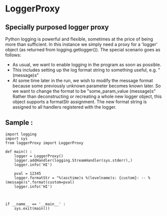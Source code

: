 # LoggerProxy

## Specially purposed logger proxy

Python logging is powerful and flexible, sometimes at the price of being more than sufficient. In this instance we simply need a proxy for a  'logger' object (as returned from logging.getlogger()). The special scenario goes as follows:
* As usual, we want to enable logging in the program as soon as possible.
* This includes setting up the log format string to something useful, e.g. "(message)s"
* At some time later in the run, we wish to modify the message format because some previously unknown parameter becomes known later. So we want to change the format to be "some_param_value (message)s"
Rather than deconstructing or recreating a whole new logger object, this object supports a formatStr assignment. The new format string is assigned to all handlers registered with the logger.

## Sample :

```
import logging
import sys
from loggerProxy import LoggerProxy

def main() :
    logger = LoggerProxy()
    logger.addHandler(logging.StreamHandler(sys.stderr),)
    logger.info('HI')

    pval = 12345
    logger.formatStr = "%(asctime)s %(levelname)s: {custom}: -- %(message)s".format(custom=pval)
    logger.info('HI')



if __name__ == '__main__' :
    sys.exit(main())

```
